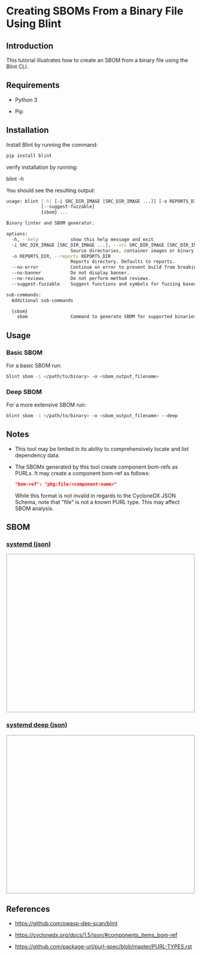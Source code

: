 # Creating SBOMs From a Binary File Using Blint


## Introduction

This tutorial illustrates how to create an SBOM from a binary file using the Blint CLI.


## Requirements

* Python 3

* Pip

## Installation

Install Blint by running the command:

```bash
pip install blint
```

verify installation by running:

blint -h

You should see the resulting output:

```bash
usage: blint [-h] [-i SRC_DIR_IMAGE [SRC_DIR_IMAGE ...]] [-o REPORTS_DIR] [--no-error] [--no-banner] [--no-reviews]
             [--suggest-fuzzable]
             {sbom} ...

Binary linter and SBOM generator.

options:
  -h, --help            show this help message and exit
  -i SRC_DIR_IMAGE [SRC_DIR_IMAGE ...], --src SRC_DIR_IMAGE [SRC_DIR_IMAGE ...]
                        Source directories, container images or binary files. Defaults to current directory.
  -o REPORTS_DIR, --reports REPORTS_DIR
                        Reports directory. Defaults to reports.
  --no-error            Continue on error to prevent build from breaking.
  --no-banner           Do not display banner.
  --no-reviews          Do not perform method reviews.
  --suggest-fuzzable    Suggest functions and symbols for fuzzing based on a dictionary.

sub-commands:
  Additional sub-commands

  {sbom}
    sbom                Command to generate SBOM for supported binaries.
```

## Usage

### Basic SBOM

For a basic SBOM run:

```bash
blint sbom -i </path/to/binary> -o <sbom_output_filename>
```

### Deep SBOM

For a more extensive SBOM run:

```bash
blint sbom -i </path/to/binary> -o <sbom_output_filename> --deep
```

## Notes

* This tool may be limited in its ability to comprehensively locate and list dependency data.

* The SBOMs generated by this tool create component bom-refs as PURLs. It may create a component bom-ref as follows:

    ```json
    "bom-ref": "pkg:file/<component-name>"
    ```
    While this format is not invalid in regards to the CycloneDX JSON Schema, note that "file" is not a known PURL type. This may affect SBOM analysis.

## SBOM

<html lang="en">
<head>
    <meta charset="UTF-8">
    <meta name="viewport" content="width=device-width, initial-scale=1.0">
    <title>Pretty JSON Display</title>
    <style>
        #json-container {
            height: 400px; /* Set a fixed height */
            overflow-y: auto; /* Enable vertical scrolling */
            border: 2px solid #ccc; /* Optional: add a border for visibility */
            padding: 10px;
        }
        #xml-container {
            height: 400px; /* Set a fixed height */
            overflow-y: auto; /* Enable vertical scrolling */
            border: 2px solid #ccc; /* Optional: add a border for visibility */
            padding: 10px;
        }
        pre {
            margin: 0;
            white-space: pre-wrap;
            word-wrap: break-word;
        }
    </style>
</head>
<body>
    <h3>
        <a href="./systemd_sbom.json">systemd (json)</a>
    </h3>
    <div id="json-container">
        <pre id="json-display1"></pre>
    </div>
    <h3>
        <a href="./systemd_sbom_deep.json">systemd deep (json)</a>
    </h3>
    <div id="json-container">
        <pre id="json-display2"></pre>
    </div>
    <script>
        function display_json(url, elementid){
        fetch(url)
            .then(response => response.json())
            .then(data => {
                document.getElementById(elementid).textContent = JSON.stringify(data, null, 2);
            })
            .catch(error => console.error('Error fetching JSON:', error));
        }
        function display_xml(url, elementid){
        fetch(url)
            .then(response => response.text())
            .then(data => {
                document.getElementById(elementid).textContent = data;
            })
            .catch(error => console.error('Error fetching XML:', error));
        }
    display_json('./systemd_sbom.json', 'json-display1');
    display_json('./systemd_sbom_deep.json', 'json-display2');
    </script>
</body>
</html>

## References

* https://github.com/owasp-dep-scan/blint

* https://cyclonedx.org/docs/1.5/json/#components_items_bom-ref

* https://github.com/package-url/purl-spec/blob/master/PURL-TYPES.rst 


